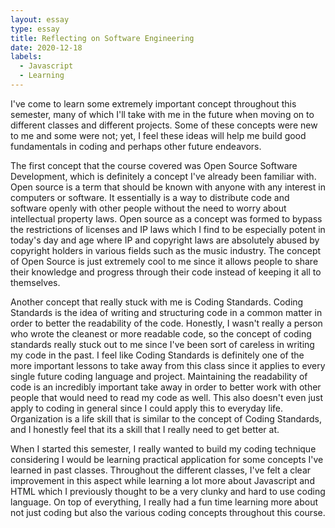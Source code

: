 ```yaml
---
layout: essay
type: essay
title: Reflecting on Software Engineering
date: 2020-12-18
labels:
  - Javascript
  - Learning
---
```


I've come to learn some extremely important concept throughout this semester, many of which I'll take with me in the future when moving on to different classes and different projects. Some of these concepts were new to me and some were not; yet, I feel these ideas will help me build good fundamentals in coding and perhaps other future endeavors.

The first concept that the course covered was Open Source Software Development, which is definitely a concept I've already been familiar with. Open source is a term that should be known with anyone with any interest in computers or software. It essentially is a way to distribute code and software openly with other people without the need to worry about intellectual property laws. Open source as a concept was formed to bypass the restrictions of licenses and IP laws which I find to be especially potent in today's day and age where IP and copyright laws are absolutely abused by copyright holders in various fields such as the music industry. The concept of Open Source is just extremely cool to me since it allows people to share their knowledge and progress through their code instead of keeping it all to themselves.

Another concept that really stuck with me is Coding Standards. Coding Standards is the idea of writing and structuring code in a common matter in order to better the readability of the code. Honestly, I wasn't really a person who wrote the cleanest or more readable code, so the concept of coding standards really stuck out to me since I've been sort of careless in writing my code in the past. I feel like Coding Standards is definitely one of the more important lessons to take away from this class since it applies to every single future coding language and project. Maintaining the readability of code is an incredibly important take away in order to better work with other people that would need to read my code as well. This also doesn't even just apply to coding in general since I could apply this to everyday life. Organization is a life skill that is similar to the concept of Coding Standards, and I honestly feel that its a skill that I really need to get better at.

When I started this semester, I really wanted to build my coding technique considering I would be learning practical application for some concepts I've learned in past classes. Throughout the different classes, I've felt a clear improvement in this aspect while learning a lot more about Javascript and HTML which I previously thought to be a very clunky and hard to use coding language. On top of everything, I really had a fun time learning more about not just coding but also the various coding concepts throughout this course. 
